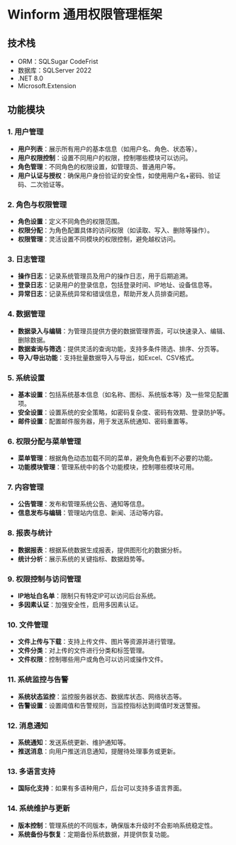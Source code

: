 # Winform 通用权限管理框架

## 技术栈
- ORM：SQLSugar CodeFrist
- 数据库：SQLServer 2022
- .NET 8.0
- Microsoft.Extension



## 功能模块



### 1. **用户管理**

- **用户列表**：展示所有用户的基本信息（如用户名、角色、状态等）。
- **用户权限控制**：设置不同用户的权限，控制哪些模块可以访问。
- **角色管理**：不同角色的权限设置，如管理员、普通用户等。
- **用户认证与授权**：确保用户身份验证的安全性，如使用用户名+密码、验证码、二次验证等。

### 2. **角色与权限管理**

- **角色设置**：定义不同角色的权限范围。
- **权限分配**：为角色配置具体的访问权限（如读取、写入、删除等操作）。
- **权限管理**：灵活设置不同模块的权限控制，避免越权访问。

### 3. **日志管理**

- **操作日志**：记录系统管理员及用户的操作日志，用于后期追溯。
- **登录日志**：记录用户的登录信息，包括登录时间、IP地址、设备信息等。
- **异常日志**：记录系统异常和错误信息，帮助开发人员排查问题。

### 4. **数据管理**

- **数据录入与编辑**：为管理员提供方便的数据管理界面，可以快速录入、编辑、删除数据。
- **数据查询与筛选**：提供灵活的查询功能，支持多条件筛选、排序、分页等。
- **导入/导出功能**：支持批量数据导入与导出，如Excel、CSV格式。

### 5. **系统设置**

- **基本设置**：包括系统基本信息（如名称、图标、系统版本等）及一些常见配置项。
- **安全设置**：设置系统的安全策略，如密码复杂度、密码有效期、登录防护等。
- **邮件设置**：配置邮件服务器，用于发送系统通知、密码重置等。

### 6. **权限分配与菜单管理**

- **菜单管理**：根据角色动态加载不同的菜单，避免角色看到不必要的功能。
- **功能模块管理**：管理系统中的各个功能模块，控制哪些模块可用。

### 7. **内容管理**

- **公告管理**：发布和管理系统公告、通知等信息。
- **信息发布与编辑**：管理站内信息、新闻、活动等内容。

### 8. **报表与统计**

- **数据报表**：根据系统数据生成报表，提供图形化的数据分析。
- **统计分析**：展示系统的关键指标、数据趋势等。

### 9. **权限控制与访问管理**

- **IP地址白名单**：限制只有特定IP可以访问后台系统。
- **多因素认证**：加强安全性，启用多因素认证。

### 10. **文件管理**

- **文件上传与下载**：支持上传文件、图片等资源并进行管理。
- **文件分类**：对上传的文件进行分类和标签管理。
- **文件权限**：控制哪些用户或角色可以访问或操作文件。

### 11. **系统监控与告警**

- **系统状态监控**：监控服务器状态、数据库状态、网络状态等。
- **告警设置**：设置阈值和告警规则，当监控指标达到阈值时发送警报。

### 12. **消息通知**

- **系统通知**：发送系统更新、维护通知等。
- **推送消息**：向用户推送消息通知，提醒待处理事务或更新。

### 13. **多语言支持**

- **国际化支持**：如果有多语种用户，后台可以支持多语言界面。

### 14. **系统维护与更新**

- **版本控制**：管理系统的不同版本，确保版本升级时不会影响系统稳定性。
- **系统备份与恢复**：定期备份系统数据，并提供恢复功能。

